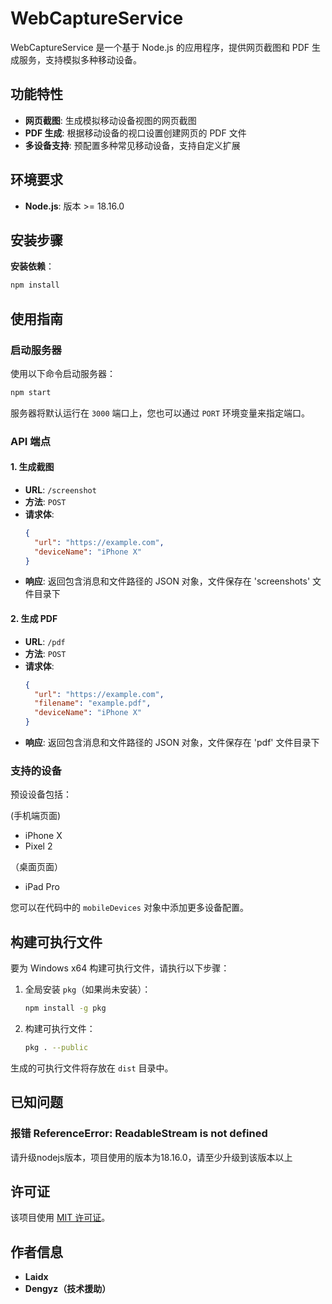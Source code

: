 
# WebCaptureService

WebCaptureService 是一个基于 Node.js 的应用程序，提供网页截图和 PDF 生成服务，支持模拟多种移动设备。

## 功能特性

- **网页截图**: 生成模拟移动设备视图的网页截图
- **PDF 生成**: 根据移动设备的视口设置创建网页的 PDF 文件
- **多设备支持**: 预配置多种常见移动设备，支持自定义扩展

## 环境要求

- **Node.js**: 版本 >= 18.16.0

## 安装步骤

**安装依赖**：
   ```bash
   npm install
   ```

## 使用指南

### 启动服务器

使用以下命令启动服务器：
```bash
npm start
```
服务器将默认运行在 `3000` 端口上，您也可以通过 `PORT` 环境变量来指定端口。

### API 端点

#### 1. 生成截图

- **URL**: `/screenshot`
- **方法**: `POST`
- **请求体**:
  ```json
  {
    "url": "https://example.com",
    "deviceName": "iPhone X"
  }
  ```
- **响应**: 返回包含消息和文件路径的 JSON 对象，文件保存在 'screenshots' 文件目录下

#### 2. 生成 PDF

- **URL**: `/pdf`
- **方法**: `POST`
- **请求体**:
  ```json
  {
    "url": "https://example.com",
    "filename": "example.pdf",
    "deviceName": "iPhone X"
  }
  ```
- **响应**: 返回包含消息和文件路径的 JSON 对象，文件保存在 'pdf' 文件目录下

### 支持的设备

预设设备包括：

(手机端页面)
- iPhone X
- Pixel 2

（桌面页面）

- iPad Pro

您可以在代码中的 `mobileDevices` 对象中添加更多设备配置。

## 构建可执行文件

要为 Windows x64 构建可执行文件，请执行以下步骤：

1. 全局安装 `pkg`（如果尚未安装）：
   ```bash
   npm install -g pkg
   ```

2. 构建可执行文件：
   ```bash
   pkg . --public
   ```

生成的可执行文件将存放在 `dist` 目录中。

## 已知问题

### 报错 ReferenceError: ReadableStream is not defined

请升级nodejs版本，项目使用的版本为18.16.0，请至少升级到该版本以上

## 许可证

该项目使用 [MIT 许可证](LICENSE)。

## 作者信息

- **Laidx**
- **Dengyz（技术援助）**
